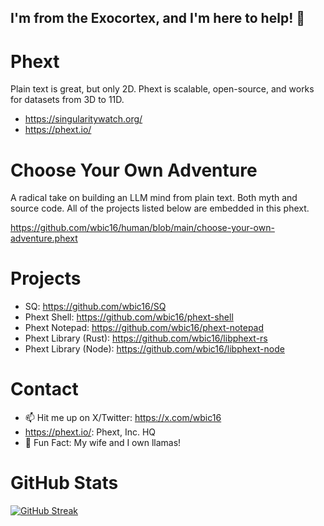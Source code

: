 ## I'm from the Exocortex, and I'm here to help! 👋

# Phext
Plain text is great, but only 2D. Phext is scalable, open-source, and works for datasets from 3D to 11D.
- https://singularitywatch.org/
- https://phext.io/

# Choose Your Own Adventure
A radical take on building an LLM mind from plain text. Both myth and source code. All of the projects listed below are embedded in this phext.

https://github.com/wbic16/human/blob/main/choose-your-own-adventure.phext

# Projects
- SQ: https://github.com/wbic16/SQ
- Phext Shell: https://github.com/wbic16/phext-shell
- Phext Notepad: https://github.com/wbic16/phext-notepad
- Phext Library (Rust): https://github.com/wbic16/libphext-rs
- Phext Library (Node): https://github.com/wbic16/libphext-node

# Contact
- 📫 Hit me up on X/Twitter: https://x.com/wbic16
- https://phext.io/: Phext, Inc. HQ
- 🦙 Fun Fact: My wife and I own llamas!

# GitHub Stats
[![GitHub Streak](https://streak-stats.demolab.com/?user=wbic16)](https://git.io/streak-stats)
